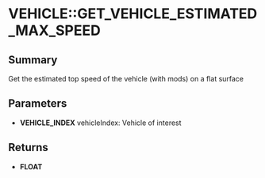 # VEHICLE::GET_VEHICLE_ESTIMATED_MAX_SPEED

## Summary
Get the estimated top speed of the vehicle (with mods) on a flat surface

## Parameters
* **VEHICLE_INDEX** vehicleIndex: Vehicle of interest

## Returns
* **FLOAT**